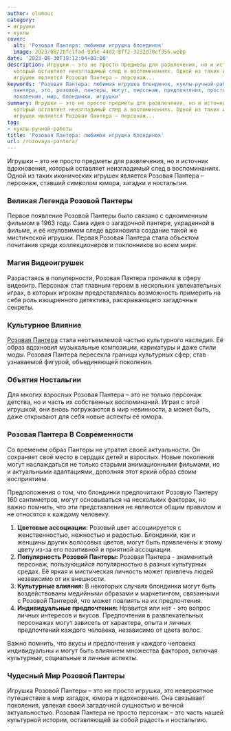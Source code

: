 ```yaml
---
author: olomouc
category:
- игрушки
- куклы
cover:
  alt: 'Розовая Пантера: любимая игрушка блондинок'
  image: 2023/08/2bfc1fad-939e-44d2-8ff2-3232d70cf356.webp
date: '2023-08-30T19:12:04+00:00'
description: Игрушки – это не просто предметы для развлечения, но и источник вдохновения,
  который оставляет неизгладимый след в воспоминаниях. Одной из таких иконических
  игрушек является Розовая Пантера – персонаж...
keywords: 'Розовая Пантера: любимая игрушка блондинок, куклы-ручной-работы, розовая,
  пантера, это, розовой, пантеры, могут, персонаж, предпочтения, просто, юмора, образ,
  поколения, мир, блондинки, игрушки'
summary: Игрушки – это не просто предметы для развлечения, но и источник вдохновения,
  который оставляет неизгладимый след в воспоминаниях. Одной из таких иконических
  игрушек является Розовая Пантера – персонаж...
tag:
- куклы-ручной-работы
title: 'Розовая Пантера: любимая игрушка блондинок'
url: /rozovaya-pantera/
---
```


Игрушки – это не просто предметы для развлечения, но и источник вдохновения, который оставляет неизгладимый след в воспоминаниях. Одной из таких иконических игрушек является Розовая Пантера – персонаж, ставший символом юмора, загадки и ностальгии.

### **Великая Легенда Розовой Пантеры**

Первое появление Розовой Пантеры было связано с одноименным фильмом в 1963 году. Сама идея о загадочной пантере, украденной в фильме, и её неуловимом следе вдохновила создание такой же мистической игрушки. Первая Розовая Пантера стала объектом почитания среди коллекционеров и поклонников во всем мире.

### **Магия Видеоигрушек**

Разрастаясь в популярности, Розовая Пантера проникла в сферу видеоигр. Персонаж стал главным героем в нескольких увлекательных играх, в которых игрокам предоставлялась возможность примерить на себя роль изощренного детектива, раскрывающего загадочные секреты.

### **Культурное Влияние**

[Розовая Пантера](https://www.kinopoisk.ru/film/70944/?utm_referrer=www.adora.ru) стала неотъемлемой частью культурного наследия. Её образ вдохновил музыкальные композиции, карикатуры и даже стили моды. Розовая Пантера пересекла границы культурных сфер, став узнаваемой фигурой, объединяющей поколения.

### **Объятия Ностальгии**

Для многих взрослых Розовая Пантера – это не только персонаж детства, но и часть их собственных воспоминаний. Играя с этой игрушкой, они вновь погружаются в мир невинности, а может быть, даже открывают для себя новые аспекты её юмора.

### **Розовая Пантера В Современности**

Со временем образ Пантеры не утратил своей актуальности. Он сохраняет своё место в сердцах детей и взрослых. Новые поколения могут наслаждаться не только старыми анимационными фильмами, но и актуальными адаптациями, дополняя этот яркий образ своим восприятием.

Предположения о том, что блондинки предпочитают Розовую Пантеру 160 сантиметров, могут основываться на нескольких факторах, но важно помнить, что эти представления не являются общим правилом и не относятся к каждому человеку.

1. **Цветовые ассоциации:** Розовый цвет ассоциируется с женственностью, нежностью и радостью. Блондинки, как и женщины других волосовых цветов, могут быть привлечены к этому цвету из-за его позитивной и приятной ассоциации.
1. **Популярность Розовой Пантеры:** Розовая Пантера \- знаменитый персонаж, пользующийся популярностью в разных культурных средах. Её яркая и мистическая личность может привлечь людей независимо от их внешности.
1. **Культурные влияния:** В некоторых случаях блондинки могут быть воздействованы медийными образами и маркетингом, связанными с Розовой Пантерой, что может повлиять на их предпочтения.
1. **Индивидуальные предпочтения:** Нравится или нет \- это вопрос личных интересов и вкусов. Предпочтения в развлекательных персонажах могут зависеть от характера, опыта и личных предпочтений каждого человека, независимо от цвета волос.

Важно помнить, что вкусы и предпочтения у каждого человека индивидуальны и могут быть влиянием множества факторов, включая культурные, социальные и личные аспекты.

### **Чудесный Мир Розовой Пантеры**

Игрушка Розовой Пантеры – это не просто игрушка, это невероятное путешествие в мир загадок, юмора и вдохновения. Она связывает поколения, увлекая своей загадочной сущностью и вечной актуальностью. Розовая Пантера не просто персонаж – это часть нашей культурной истории, оставляющей за собой радость и ностальгию.